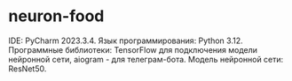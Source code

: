 # neuron-food



IDE: PyCharm 2023.3.4.
Язык программирования: Python 3.12.
Программные библиотеки: TensorFlow для подключения модели нейронной сети, aiogram - для телеграм-бота.
Модель нейронной сети: ResNet50.
